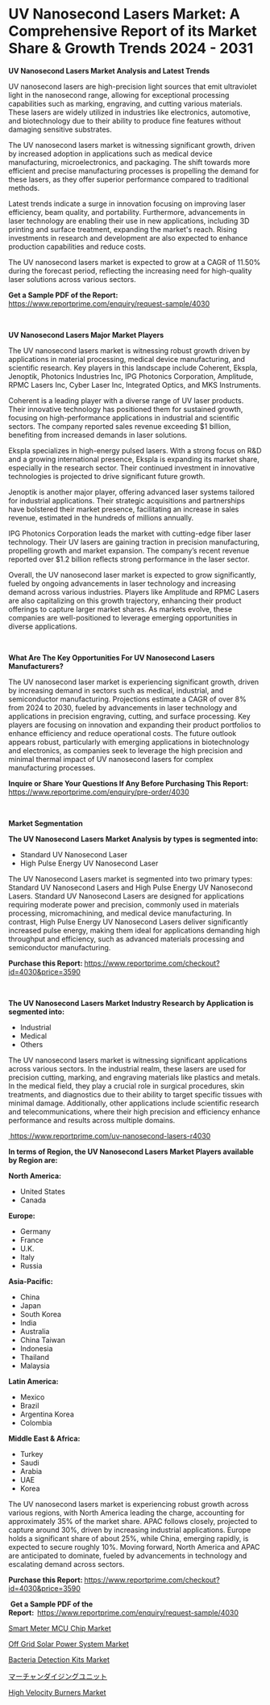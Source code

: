 <p><h1>UV Nanosecond Lasers Market: A Comprehensive Report of its Market Share & Growth Trends 2024 - 2031</h1></p><p><strong>UV Nanosecond Lasers Market Analysis and Latest Trends</strong></p>
<p><p>UV nanosecond lasers are high-precision light sources that emit ultraviolet light in the nanosecond range, allowing for exceptional processing capabilities such as marking, engraving, and cutting various materials. These lasers are widely utilized in industries like electronics, automotive, and biotechnology due to their ability to produce fine features without damaging sensitive substrates.</p><p>The UV nanosecond lasers market is witnessing significant growth, driven by increased adoption in applications such as medical device manufacturing, microelectronics, and packaging. The shift towards more efficient and precise manufacturing processes is propelling the demand for these lasers, as they offer superior performance compared to traditional methods. </p><p>Latest trends indicate a surge in innovation focusing on improving laser efficiency, beam quality, and portability. Furthermore, advancements in laser technology are enabling their use in new applications, including 3D printing and surface treatment, expanding the market's reach. Rising investments in research and development are also expected to enhance production capabilities and reduce costs.</p><p>The UV nanosecond lasers market is expected to grow at a CAGR of 11.50% during the forecast period, reflecting the increasing need for high-quality laser solutions across various sectors.</p></p>
<p><strong>Get a Sample PDF of the Report:&nbsp;</strong> <a href="https://www.reportprime.com/enquiry/request-sample/4030">https://www.reportprime.com/enquiry/request-sample/4030</a></p>
<p>&nbsp;</p>
<p><strong>UV Nanosecond Lasers Major Market Players</strong></p>
<p><p>The UV nanosecond lasers market is witnessing robust growth driven by applications in material processing, medical device manufacturing, and scientific research. Key players in this landscape include Coherent, Ekspla, Jenoptik, Photonics Industries Inc, IPG Photonics Corporation, Amplitude, RPMC Lasers Inc, Cyber Laser Inc, Integrated Optics, and MKS Instruments.</p><p>Coherent is a leading player with a diverse range of UV laser products. Their innovative technology has positioned them for sustained growth, focusing on high-performance applications in industrial and scientific sectors. The company reported sales revenue exceeding $1 billion, benefiting from increased demands in laser solutions.</p><p>Ekspla specializes in high-energy pulsed lasers. With a strong focus on R&D and a growing international presence, Ekspla is expanding its market share, especially in the research sector. Their continued investment in innovative technologies is projected to drive significant future growth.</p><p>Jenoptik is another major player, offering advanced laser systems tailored for industrial applications. Their strategic acquisitions and partnerships have bolstered their market presence, facilitating an increase in sales revenue, estimated in the hundreds of millions annually.</p><p>IPG Photonics Corporation leads the market with cutting-edge fiber laser technology. Their UV lasers are gaining traction in precision manufacturing, propelling growth and market expansion. The company’s recent revenue reported over $1.2 billion reflects strong performance in the laser sector.</p><p>Overall, the UV nanosecond laser market is expected to grow significantly, fueled by ongoing advancements in laser technology and increasing demand across various industries. Players like Amplitude and RPMC Lasers are also capitalizing on this growth trajectory, enhancing their product offerings to capture larger market shares. As markets evolve, these companies are well-positioned to leverage emerging opportunities in diverse applications.</p></p>
<p>&nbsp;</p>
<p><strong>What Are The Key Opportunities For UV Nanosecond Lasers Manufacturers?</strong></p>
<p><p>The UV nanosecond laser market is experiencing significant growth, driven by increasing demand in sectors such as medical, industrial, and semiconductor manufacturing. Projections estimate a CAGR of over 8% from 2024 to 2030, fueled by advancements in laser technology and applications in precision engraving, cutting, and surface processing. Key players are focusing on innovation and expanding their product portfolios to enhance efficiency and reduce operational costs. The future outlook appears robust, particularly with emerging applications in biotechnology and electronics, as companies seek to leverage the high precision and minimal thermal impact of UV nanosecond lasers for complex manufacturing processes.</p></p>
<p><strong>Inquire or Share Your Questions If Any Before Purchasing This Report:</strong> <a href="https://www.reportprime.com/enquiry/pre-order/4030">https://www.reportprime.com/enquiry/pre-order/4030</a></p>
<p>&nbsp;</p>
<p><strong>Market Segmentation</strong></p>
<p><strong>The UV Nanosecond Lasers Market Analysis by types is segmented into:</strong></p>
<p><ul><li>Standard UV Nanosecond Laser</li><li>High Pulse Energy UV Nanosecond Laser</li></ul></p>
<p><p>The UV Nanosecond Lasers market is segmented into two primary types: Standard UV Nanosecond Lasers and High Pulse Energy UV Nanosecond Lasers. Standard UV Nanosecond Lasers are designed for applications requiring moderate power and precision, commonly used in materials processing, micromachining, and medical device manufacturing. In contrast, High Pulse Energy UV Nanosecond Lasers deliver significantly increased pulse energy, making them ideal for applications demanding high throughput and efficiency, such as advanced materials processing and semiconductor manufacturing.</p></p>
<p><strong>Purchase this Report:&nbsp;</strong><a href="https://www.reportprime.com/checkout?id=4030&price=3590">https://www.reportprime.com/checkout?id=4030&price=3590</a></p>
<p>&nbsp;</p>
<p><strong>The UV Nanosecond Lasers Market Industry Research by Application is segmented into:</strong></p>
<p><ul><li>Industrial</li><li>Medical</li><li>Others</li></ul></p>
<p><p>The UV nanosecond lasers market is witnessing significant applications across various sectors. In the industrial realm, these lasers are used for precision cutting, marking, and engraving materials like plastics and metals. In the medical field, they play a crucial role in surgical procedures, skin treatments, and diagnostics due to their ability to target specific tissues with minimal damage. Additionally, other applications include scientific research and telecommunications, where their high precision and efficiency enhance performance and results across multiple domains.</p></p>
<p><a href="https://www.reportprime.com/uv-nanosecond-lasers-r4030">&nbsp;https://www.reportprime.com/uv-nanosecond-lasers-r4030</a></p>
<p><strong>In terms of Region, the UV Nanosecond Lasers Market Players available by Region are:</strong></p>
<p>
    <p> <strong> North America: </strong>
        <ul>
            <li>United States</li>
            <li>Canada</li>
        </ul>
        </p> 
    <p> <strong> Europe: </strong>
        <ul>
            <li>Germany</li>
            <li>France</li>
            <li>U.K.</li>
            <li>Italy</li>
            <li>Russia</li>
        </ul>
        </p> 
    <p> <strong> Asia-Pacific: </strong>
        <ul>
            <li>China</li>
            <li>Japan</li>
            <li>South Korea</li>
            <li>India</li>
            <li>Australia</li>
            <li>China Taiwan</li>
            <li>Indonesia</li>
            <li>Thailand</li>
            <li>Malaysia</li>
        </ul>
        </p> 
    <p> <strong> Latin America: </strong>
        <ul>
            <li>Mexico</li>
            <li>Brazil</li>
            <li>Argentina Korea</li>
            <li>Colombia</li>
        </ul>
        </p> 
    <p> <strong> Middle East & Africa: </strong>
        <ul>
            <li>Turkey</li>
            <li>Saudi</li>
            <li>Arabia</li>
            <li>UAE</li>
            <li>Korea</li>
        </ul>
    </p>
    </p>
<p><p>The UV nanosecond lasers market is experiencing robust growth across various regions, with North America leading the charge, accounting for approximately 35% of the market share. APAC follows closely, projected to capture around 30%, driven by increasing industrial applications. Europe holds a significant share of about 25%, while China, emerging rapidly, is expected to secure roughly 10%. Moving forward, North America and APAC are anticipated to dominate, fueled by advancements in technology and escalating demand across sectors.</p></p>
<p><strong>Purchase this Report: </strong><a href="https://www.reportprime.com/checkout?id=4030&price=3590">https://www.reportprime.com/checkout?id=4030&price=3590</a></p>
<p>&nbsp;<strong>Get a Sample PDF of the Report:&nbsp;&nbsp;</strong><a href="https://www.reportprime.com/enquiry/request-sample/4030">https://www.reportprime.com/enquiry/request-sample/4030</a></p>
<p><strong></strong></p>
<p><p><a href="https://github.com/mharielmesa/Market-Research-Report-List-4/blob/main/smart-meter-mcu-chip-market.md">Smart Meter MCU Chip Market</a></p><p><a href="https://www.linkedin.com/pulse/evaluating-global-off-grid-solar-power-system-market-trends-hmcwc?trackingId=VF5c9IEVSGeBHFiHqigHKQ%3D%3D">Off Grid Solar Power System Market</a></p><p><a href="https://issuu.com/reportprime-2/docs/bacteria-detection-kits-market-size_a0d0e1b596a9eb">Bacteria Detection Kits Market</a></p><p><a href="https://medium.com/@qyzhmeiu47/%E3%83%9E%E3%83%BC%E3%83%81%E3%83%A3%E3%83%B3%E3%83%80%E3%82%A4%E3%82%B8%E3%83%B3%E3%82%B0%E3%83%A6%E3%83%8B%E3%83%83%E3%83%88%E5%B8%82%E5%A0%B4-2024%E5%B9%B4%E3%81%8B%E3%82%892031%E5%B9%B4%E3%81%BE%E3%81%A7%E3%81%AE%E7%94%A3%E6%A5%AD%E5%8B%95%E5%90%91%E3%81%A8%E4%BA%88%E6%B8%AC-c161f4bf7502">マーチャンダイジングユニット</a></p><p><a href="https://medium.com/@hskdk2672/global-high-velocity-burners-market-size-is-expected-to-reach-at-a-cagr-of-7-1-9fe0b4a5cbb9">High Velocity Burners Market</a></p></p>